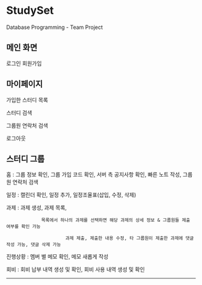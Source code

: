 # StudySet
Database Programming - Team Project

메인 화면
-----------------
로그인
회원가입


마이페이지
------------------
가입한 스터디 목록

스터디 검색

그룹원 연락처 검색

로그아웃



스터디 그룹
-------------------
홈 : 그룹 정보 확인, 그룹 가입 코드 확인, 서버 측 공지사항 확인, 빠른 노트 작성, 그룹원 연락처 검색

일정 : 캘린더 확인, 일정 추가, 일정조율표(삽입, 수정, 삭제)

과제 : 과제 생성, 과제 목록, 

                 목록에서 하나의 과제를 선택하면 해당 과제의 상세 정보 & 그룹원들 제출 여부를 확인 가능
                 
                          과제 제출, 제출한 내용 수정, 타 그룹원이 제출한 과제에 댓글 작성 가능, 댓글 삭제 가능

진행상황 : 멤버 별 메모 확인, 메모 새롭게 작성

회비 : 회비 납부 내역 생성 및 확인, 회비 사용 내역 생성 및 확인

***


